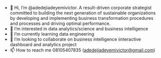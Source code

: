 - 👋 Hi, I’m @adedejiadeyemivictor. A result-driven corporate strategist committed to building the next generation of sustainable organizations by developing and implementing business transformation procedures and processes and driving optimal performance.
- 👀 I’m interested in data analytics/science and business intelligence
- 🌱 I’m currently learning data engineering
- 💞️ I’m looking to collaborate on business intelligence iinteractive dashboard and analytics project
- 📫 How to reach me 08105407835 (adedejiadeyemivictor@gmail.com)

<!---
adedejiadeyemivictor/adedejiadeyemivictor is a ✨ special ✨ repository because its `README.md` (this file) appears on your GitHub profile.
You can click the Preview link to take a look at your changes.
--->
